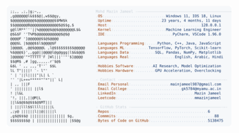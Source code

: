 <picture>
  <source srcset="https://raw.githubusercontent.com/mmazinjameel/mmazinjameel/main/dark_mode.svg?v=1742162887" media="(prefers-color-scheme: dark)">
  <img src="https://raw.githubusercontent.com/mmazinjameel/mmazinjameel/main/light_mode.svg?v=1742162887">
</picture>
